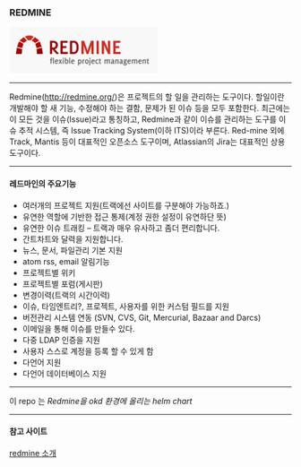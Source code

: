 ### REDMINE 

![](./img/logo.PNG)

---

Redmine(http://redmine.org/)은 프로젝트의 할 일을 관리하는 도구이다. 할일이란 개발해야 할 새 기능, 수정해야 하는 결함, 문제가 된 이슈 등을 모두 포함한다. 최근에는 이 모든 것을 이슈(Issue)라고 통칭하고, Redmine과 같이 이슈를 관리하는 도구를 이슈 추적 시스템, 즉 Issue Tracking System(이하 ITS)이라 부른다. Red-mine 외에 Track, Mantis 등이 대표적인 오픈소스 도구이며, Atlassian의 Jira는 대표적인 상용도구이다.

---

#### 레드마인의 주요기능

- 여러개의 프로젝트 지원(트랙에선 사이트를 구분해야 가능하죠.)
- 유연한 역할에 기반한 접근 통제(계정 권한 설정이 유연하단 뜻)
- 유연한 이슈 트래킹 – 트랙과 매우 유사하고 좀더 편리합니다.
- 간트차트와 달력을 지원합니다.
- 뉴스, 문서, 파일관리 기본 지원
- atom rss, email 알림기능
- 프로젝트별 위키
- 프로젝트별 포럼(게시판)
- 변경이력(트랙의 시간이력)
- 이슈, 타임엔트리?, 프로젝트, 사용자를 위한 커스텀 필드를 지원
- 버전관리 시스템 연동 (SVN, CVS, Git, Mercurial, Bazaar and Darcs)
- 이메일을 통해 이슈를 만들수 있다.
- 다중 LDAP 인증을 지원
- 사용자 스스로 계정을 등록 할 수 있게 함
- 다언어 지원
- 다언어 데이터베이스 지원


----
이 repo 는
*Redmine을 okd 환경에 올리는 helm chart*

---

#### 참고 사이트

[redmine 소개](https://racoonlotty.tistory.com/9)

